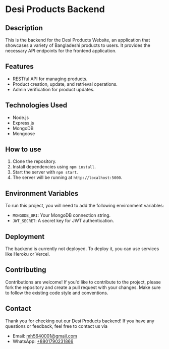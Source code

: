 # Desi Products Backend

## Description

This is the backend for the Desi Products Website, an application that showcases a variety of Bangladeshi products to users. It provides the necessary API endpoints for the frontend application.

## Features

- RESTful API for managing products.
- Product creation, update, and retrieval operations.
- Admin verification for product updates.

## Technologies Used

- Node.js
- Express.js
- MongoDB
- Mongoose

## How to use

1. Clone the repository.
2. Install dependencies using `npm install`.
3. Start the server with `npm start`.
4. The server will be running at `http://localhost:5000`.

## Environment Variables

To run this project, you will need to add the following environment variables:

- `MONGODB_URI`: Your MongoDB connection string.
- `JWT_SECRET`: A secret key for JWT authentication.

## Deployment

The backend is currently not deployed. To deploy it, you can use services like Heroku or Vercel.

## Contributing

Contributions are welcome! If you'd like to contribute to the project, please fork the repository and create a pull request with your changes. Make sure to follow the existing code style and conventions.

## Contact

Thank you for checking out our Desi Products backend! 
If you have any questions or feedback, 
feel free to contact us via

- Email: [mh5640001@gmail.com](mailto:mh5640001@gmail.com)
- WhatsApp: [+8801790231866](https://wa.me/8801790231866)